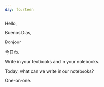 ```yaml
---
day: fourteen
---
```


Hello,

Buenos Días,

Bonjour,

今日わ.

Write in your textbooks and in your notebooks.

Today, what can we write in our notebooks?

One-on-one.




